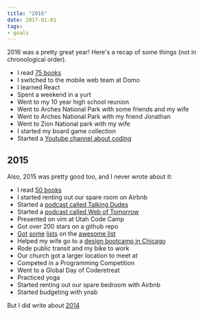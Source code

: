 ```yaml
---
title: "2016"
date: 2017-01-01
tags:
- goals
---
```


2016 was a pretty great year! Here's a recap of some things (not in chronological order).

- I read [75 books](https://www.goodreads.com/user_challenges/3747859)
- I switched to the mobile web team at Domo
- I learned React
- Spent a weekend in a yurt
- Went to my 10 year high school reunion
- Went to Arches National Park with some friends and my wife
- Went to Arches National Park with my friend Jonathan
- Went to Zion National park with my wife
- I started my board game collection
- Started a [Youtube channel about coding](https://www.youtube.com/channel/UCk7mzIr-GNMVpc8JcswOCvg)

## 2015

Also, 2015 was pretty good too, and I never wrote about it:

- I read [50 books](https://www.goodreads.com/challenges/3082-2015-reading-challenge)
- I started renting out our spare room on Airbnb
- Started a [podcast called Talking Dudes](https://www.orbit.fm/talkingdudes/)
- Started a [podcast called Web of Tomorrow](https://www.orbit.fm/weboftomorrow/)
- Presented on vim at Utah Code Camp
- Got over 200 stars on a github repo
- [Got](https://github.com/agarrharr/awesome-macos-screensavers) [some](https://github.com/agarrharr/awesome-static-website-services) [lists](https://github.com/agarrharr/awesome-cli-apps) on the [awesome list](https://github.com/sindresorhus/awesome)
- Helped my wife go to a [design bootcamp in Chicago](http://designation.io/)
- Rode public transit and my bike to work
- Our church got a larger location to meet at
- Competed in a Programming Competition
- Went to a Global Day of Coderetreat
- Practiced yoga
- Started renting out our spare bedroom with Airbnb
- Started budgeting with ynab

But I did write about [2014](/2014/)
